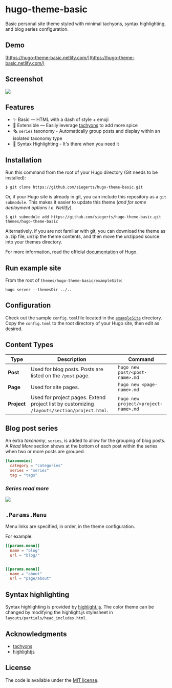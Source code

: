 # hugo-theme-basic

Basic personal site theme styled with minimal tachyons, syntax highlighting, and blog series configuration.

## Demo

[https://hugo-theme-basic.netlify.com/](https://hugo-theme-basic.netlify.com/)

## Screenshot

![](https://github.com/siegerts/hugo-theme-basic/blob/master/images/tn.png)

## Features

- ✨ Basic — HTML with a dash of style + emoji
- 🌯 Extensible — Easily leverage [tachyons](https://tachyons.io/components/) to add more spice
- 🗞️ `series` taxonomy - Automatically group posts and display within an isolated taxonomy type
- 🥑 Syntax Highlighting - It's there when you need it

## Installation

Run this command from the root of your Hugo directory (Git needs to be installed):

```
$ git clone https://github.com/siegerts/hugo-theme-basic.git
```

Or, if your Hugo site is already in git, you can include this repository as a `git submodule`. This makes it easier to update this theme (_and for some deployment options i.e. Netlify_).

```
$ git submodule add https://github.com/siegerts/hugo-theme-basic.git themes/hugo-theme-basic
```

Alternatively, if you are not familiar with git, you can download the theme as a .zip file, unzip the theme contents, and then move the unzipped source into your themes directory.

For more information, read the official [documentation](https://gohugo.io/themes/installing-and-using-themes) of Hugo.

## Run example site

From the root of `themes/hugo-theme-basic/exampleSite`:

```
hugo server --themesDir ../..
```

## Configuration

Check out the sample `config.toml`file located in the [`exampleSite`](https://github.com/siegerts/hugo-theme-basic/tree/master/exampleSite) directory. Copy the `config.toml` to the root directory of your Hugo site, then edit as desired.

## Content Types

| Type        | Description                                                                                 | Command                              |
| ----------- | ------------------------------------------------------------------------------------------- | ------------------------------------ |
| **Post**    | Used for blog posts. Posts are listed on the `/post` page.                                  | `hugo new post/<post-name>.md`       |
| **Page**    | Used for site pages.                                                                        | `hugo new <page-name>.md`            |
| **Project** | Used for project pages. Extend project list by customizing `/layouts/section/project.html`. | `hugo new project/<project-name>.md` |

## Blog post series

An extra _taxonomy_, `series`, is added to allow for the grouping of blog posts. A _Read More_ section shows at the bottom of each post within the series when two or more posts are grouped.

```toml
[taxonomies]
  category = "categories"
  series = "series"
  tag = "tags"
```

### _Series read more_

![](https://github.com/siegerts/hugo-theme-basic/blob/master/images/series.png)

## `.Params.Menu`

Menu links are specified, in order, in the theme configuration.

For example:

```toml
[[params.menu]]
  name = "blog"
  url = "blog/"


[[params.menu]]
  name = "about"
  url = "page/about"

```

## Syntax highlighting

Syntax highlighting is provided by [highlight.js](https://highlightjs.org/). The color theme can be changed by modifying the highlight.js stylesheet in `layouts/partials/head_includes.html`.

## Acknowledgments

- [tachyons](http://tachyons.io/)
- [highlightjs](https://highlightjs.org/)

## License

The code is available under the [MIT license](https://github.com/siegerts/hugo-theme-basic/blob/master/LICENSE).
